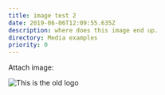```yaml
---
title: image test 2
date: 2019-06-06T12:09:55.635Z
description: where does this image end up.
directory: Media examples
priority: 0
---
```

Attach image:

![This is the old logo](/assets/c2021topbar.png "old logo")
